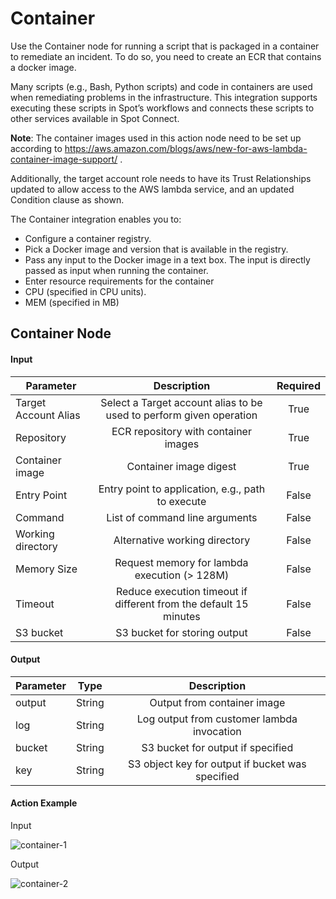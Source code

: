 # Container

Use the Container node for running a script that is packaged in a container to remediate an incident. To do so, you need to create an ECR that contains a docker image.

Many scripts (e.g., Bash, Python scripts) and code in containers are used when remediating problems in the infrastructure. This integration supports executing these scripts in Spot’s workflows and connects these scripts to other services available in Spot Connect.

**Note**: The container images used in this action node need to be set up according to https://aws.amazon.com/blogs/aws/new-for-aws-lambda-container-image-support/ .

Additionally, the target account role needs to have its Trust Relationships updated to allow access to the AWS lambda service, and an updated Condition clause as shown.

The Container integration enables you to:

- Configure a container registry.
- Pick a Docker image and version that is available in the registry.
- Pass any input to the Docker image in a text box. The input is directly passed as input when running the container.
- Enter resource requirements for the container
- CPU (specified in CPU units).
- MEM (specified in MB)

## Container Node

#### Input

| Parameter            |                             Description                             | Required |
| -------------------- | :-----------------------------------------------------------------: | :------: |
| Target Account Alias | Select a Target account alias to be used to perform given operation |   True   |
| Repository           |                ECR repository with container images                 |   True   |
| Container image      |                       Container image digest                        |   True   |
| Entry Point          |          Entry point to application, e.g., path to execute          |  False   |
| Command              |                   List of command line arguments                    |  False   |
| Working directory    |                    Alternative working directory                    |  False   |
| Memory Size          |            Request memory for lambda execution (> 128M)             |  False   |
| Timeout              |  Reduce execution timeout if different from the default 15 minutes  |  False   |
| S3 bucket            |                    S3 bucket for storing output                     |  False   |

#### Output

| Parameter |  Type  |                   Description                    |
| --------- | :----: | :----------------------------------------------: |
| output    | String |           Output from container image            |
| log       | String |    Log output from customer lambda invocation    |
| bucket    | String |        S3 bucket for output if specified         |
| key       | String | S3 object key for output if bucket was specified |

#### Action Example

Input

![container-1](https://github.com/spotinst/help/assets/106514736/77878156-c36b-4113-abb6-feec73f01ff4)

Output

![container-2](https://github.com/spotinst/help/assets/106514736/0c21e723-e6c4-41ce-b0b6-ad025567b50a)
